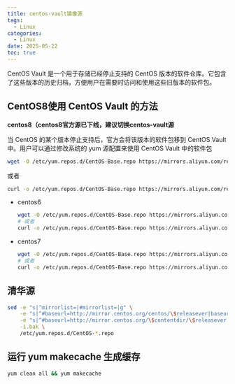 ```yaml
---
title: centos-vault镜像源
tags: 
  - Linux
categories: 
  - Linux
date: 2025-05-22 
toc: true
---
```


CentOS Vault 是一个用于存储已经停止支持的 CentOS 版本的软件仓库。它包含了这些版本的历史归档，方便用户在需要时访问和使用这些旧版本的软件包。


<!-- more -->

## CentOS8使用 CentOS Vault 的方法

__centos8（centos8官方源已下线，建议切换centos-vault源__


当 CentOS 的某个版本停止支持后，官方会将该版本的软件包移到 CentOS Vault 中。用户可以通过修改系统的 yum 源配置来使用 CentOS Vault 中的软件包

```bash
wget -O /etc/yum.repos.d/CentOS-Base.repo https://mirrors.aliyun.com/repo/Centos-vault-8.5.2111.repo

```
或者

```bash
curl -o /etc/yum.repos.d/CentOS-Base.repo https://mirrors.aliyun.com/repo/Centos-vault-8.5.2111.repo

```

- centos6
    ```bash
    wget -O /etc/yum.repos.d/CentOS-Base.repo https://mirrors.aliyun.com/repo/Centos-vault-6.10.repo
    # 或者
    curl -o /etc/yum.repos.d/CentOS-Base.repo https://mirrors.aliyun.com/repo/Centos-vault-6.10.repo

    ```

- centos7
    ```bash
    wget -O /etc/yum.repos.d/CentOS-Base.repo https://mirrors.aliyun.com/repo/Centos-7.repo
    # 或者
    curl -o /etc/yum.repos.d/CentOS-Base.repo https://mirrors.aliyun.com/repo/Centos-7.repo

    ```

## 清华源

```bash
sed -e "s|^mirrorlist=|#mirrorlist=|g" \
    -e "s|^#baseurl=http://mirror.centos.org/centos/\$releasever|baseurl=https://mirrors.tuna.tsinghua.edu.cn/centos-vault/8.5.2111|g" \
    -e "s|^#baseurl=http://mirror.centos.org/\$contentdir/\$releasever|baseurl=https://mirrors.tuna.tsinghua.edu.cn/centos-vault/8.5.2111|g" \
    -i.bak \
    /etc/yum.repos.d/CentOS-*.repo
```

## 运行 yum makecache 生成缓存

```bash
yum clean all && yum makecache
```

